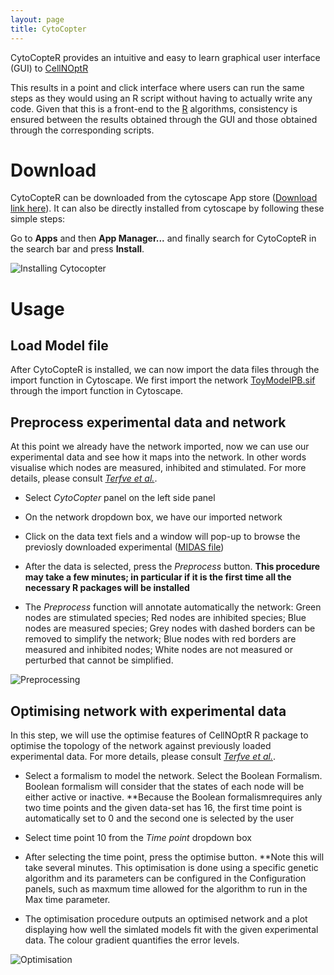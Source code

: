 ```yaml
---
layout: page
title: CytoCopter
---
```


CytoCopteR provides an intuitive and easy to learn graphical user interface (GUI) to [CellNOptR](https://saezlab.github.io/CellNOptR/7_CytoCopter/)

This results in a point and click interface where users can run the same steps as they would using an R script without having to actually write any code. Given that this is a front-end to the [R](https://www.r-project.org/) algorithms, consistency is ensured between the results obtained through the GUI and those obtained through the corresponding scripts.

# Download

CytoCopteR can be downloaded from the cytoscape App store ([Download link here](http://apps.cytoscape.org/apps/cytocopter)). It can also be directly installed from cytoscape  by following these simple steps:

Go to **Apps** and then **App Manager...** and finally search for CytoCopteR in the search bar and press **Install**.

<img src="/CellNOptR/public/cytocopter_1.png" alt="Installing Cytocopter">


# Usage

## Load Model file

After CytoCopteR is installed, we can now import the data files through the import function in Cytoscape. We first import the network [ToyModelPB.sif](http://nbviewer.jupyter.org/github/saezlab/CellNOptR/blob/gh-pages/public/ToyModelPB.sif) through the import function in Cytoscape.

## Preprocess experimental data and network

At this point we already have the network imported, now we can use our experimental data and see how it maps into the network. In other words visualise which nodes are measured, inhibited and stimulated. For more details, please consult [*Terfve et al.*](https://bmcsystbiol.biomedcentral.com/articles/10.1186/1752-0509-6-133).

  * Select *CytoCopter* panel on the left side panel
  
  * On the network dropdown box, we have our imported network
  
  * Click on the data text fiels and a window will pop-up to browse the previosly downloaded experimental ([MIDAS file](http://nbviewer.jupyter.org/github/saezlab/CellNOptR/blob/gh-pages/public/ToyModelPB.csv))
  
  * After the data is selected, press the *Preprocess* button. **This procedure may take a few minutes; in particular if it is the first time all the necessary R packages will be installed**
  
  * The *Preprocess* function will annotate automatically the network: Green nodes are stimulated species; Red nodes are inhibited species; Blue nodes are measured species; Grey nodes with dashed borders can be removed to simplify the network; Blue nodes with red borders are measured and inhibited nodes; White nodes are not measured or perturbed that cannot be simplified.
  
<img src="/CellNOptR/public/cytocopter_4.png" alt="Preprocessing">

## Optimising network with experimental data

In this step, we will use the optimise features of CellNOptR R package to optimise the topology of the network against previously loaded experimental data. For more details, please consult [*Terfve et al.*](https://bmcsystbiol.biomedcentral.com/articles/10.1186/1752-0509-6-133).

 * Select a formalism to model the network. Select the Boolean Formalism. Boolean formalism will consider that the states of each node will be either active or inactive. **Because the Boolean formalismrequires anly two time points and the given data-set has 16, the first time point is automatically set to 0 and the second one is selected by the user
 
 * Select time point 10 from the *Time point* dropdown box
 
 * After selecting the time point, press the optimise button. **Note this will take several minutes. This optimisation is done using a specific genetic algorithm and its parameters can be configured in the Configuration panels, such as maxmum time allowed for the algorithm to run in the Max time parameter.
 
 * The optimisation procedure outputs an optimised network and a plot displaying how well the simlated models fit with the given experimental data. The colour gradient quantifies the error levels.
 
<img src="/CellNOptR/public/cytocopter_5.png" alt="Optimisation">

 

